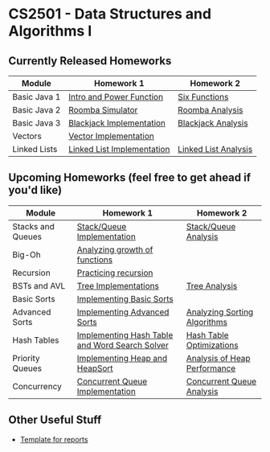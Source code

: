 CS2501 - Data Structures and Algorithms I
===============================

<a name="introduction"></a>Currently Released Homeworks
--------------------------------------- 

| Module | Homework 1 | Homework 2 |
|------------------------|----------------------------|----------------------------|
| Basic Java 1 | <a href="BasicJava1/power.pdf">Intro and Power Function</a> | <a href="BasicJava1/sixFunctions.pdf">Six Functions</a> |
| Basic Java 2 | <a href="BasicJava2/roomba.pdf">Roomba Simulator</a> | <a href="BasicJava2/roombaAnalysis.pdf">Roomba Analysis</a> |
| Basic Java 3 | <a href="BasicJava3/blackjack.pdf">Blackjack Implementation</a> | <a href="BasicJava3/blackjackAnalysis.pdf">Blackjack Analysis</a> |
| Vectors | <a href="Vectors/vectors.pdf">Vector Implementation</a> | |
| Linked Lists | <a href="LinkedLists/linkedlists.pdf">Linked List Implementation</a> | <a href="LinkedLists/linkedlistsAnalysis.pdf">Linked List Analysis</a> |

<a name="other"></a>Upcoming Homeworks (feel free to get ahead if you'd like)
---------------------------------------

| Module | Homework 1 | Homework 2 |
|--------------|------------------|------------------|
| Stacks and Queues | <a href="StacksAndQueues/stacksAndQueues.pdf">Stack/Queue Implementation</a> | <a href="StacksAndQueues/stackAndQueueAnalysis.pdf">Stack/Queue Analysis</a> |
| Big-Oh | <a href="BigOh/bigOh.pdf">Analyzing growth of functions</a> | |
| Recursion | <a href="Recursion/recursion.pdf">Practicing recursion</a> | |
| BSTs and AVL | <a href="BinarySearchTrees/BinarySearchTrees.pdf">Tree Implementations</a> | <a href="BinarySearchTrees/BSTAnalysis.pdf">Tree Analysis</a> |
| Basic Sorts | <a href="BasicSorts/basicSorts.pdf">Implementing Basic Sorts</a>| |
| Advanced Sorts | <a href="AdvancedSorts/advancedSorts.pdf">Implementing Advanced Sorts</a> | <a href="AdvancedSorts/sortingAnalysis.pdf">Analyzing Sorting Algorithms</a> |
| Hash Tables | <a href="HashTables/hashTables.pdf">Implementing Hash Table and Word Search Solver</a> | <a href="HashTables/hashTableAnalysis.pdf">Hash Table Optimizations</a> |
| Priority Queues | <a href="PriorityQueues/PriorityQueues.pdf">Implementing Heap and HeapSort</a> | <a href="PriorityQueues/PriorityQueueAnalysis.pdf">Analysis of Heap Performance</a> |
| Concurrency | <a href="Concurrency/concurrency.pdf">Concurrent Queue Implementation</a> | <a href="Concurrency/concurrencyAnalysis.pdf">Concurrent Queue Analysis</a> |


<a name="other"></a>Other Useful Stuff
---------------------------------------

- [Template for reports](./WordPaperTemplate.zip) 
